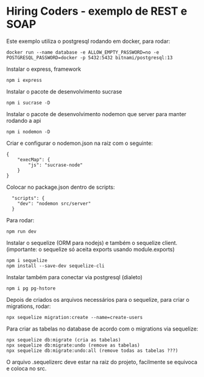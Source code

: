 # Hiring Coders - exemplo de REST e SOAP

Este exemplo utiliza o postgresql rodando em docker, para rodar:
```
docker run --name database -e ALLOW_EMPTY_PASSWORD=no -e POSTGRESQL_PASSWORD=docker -p 5432:5432 bitnami/postgresql:13
```
Instalar o express, framework 
```
npm i express
```
Instalar o pacote de desenvolvimento sucrase
```
npm i sucrase -D
```

Instalar o pacote de desenvolvimento nodemon que server para manter rodando a api
```
npm i nodemon -D
```
Criar e configurar o nodemon.json na raiz com o seguinte:
```
{
    "execMap": {
        "js": "sucrase-node"
    }
}
```
Colocar no package.json dentro de scripts:
```
  "scripts": {
    "dev": "nodemon src/server"
  }
```
Para rodar:
```
npm run dev
```
Instalar o sequelize (ORM para nodejs) e também o sequelize client. (importante: o sequelize só aceita exports usando module.exports)
```
npm i sequelize
npm install --save-dev sequelize-cli
```
Instalar também para conectar via postgresql (dialeto)
```
npm i pg pg-hstore
```
Depois de criados os arquivos necessários para o sequelize, para criar o migrations, rodar:
```
npx sequelize migration:create --name=create-users
```
Para criar as tabelas no database de acordo com o migrations via sequelize:
```
npx sequelize db:migrate (cria as tabelas)
npx sequelize db:migrate:undo (remove as tabelas)
npx sequelize db:migrate:undo:all (remove todas as tabelas ???)
```
O arquivo .sequelizerc deve estar na raiz do projeto, facilmente se equivoca e coloca no src.


